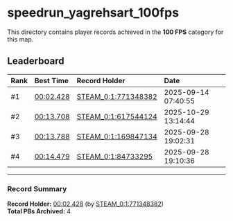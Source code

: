 # speedrun_yagrehsart_100fps

This directory contains player records achieved in the **100 FPS** category for this map.

## Leaderboard

| Rank | Best Time | Record Holder | Date                |
| :--- | :-------- | :------------ | :------------------ |
| #1   | [00:02.428](./00002428_STEAM_0_1_771348382_20250914-074055.zip) | [STEAM_0:1:771348382](https://speedrun16.com/profile/STEAM_0:1:771348382)   | 2025-09-14 07:40:55 |
| #2   | [00:13.708](./00013708_STEAM_0_1_617544124_20251029-131444.zip) | [STEAM_0:1:617544124](https://speedrun16.com/profile/STEAM_0:1:617544124)   | 2025-10-29 13:14:44 |
| #3   | [00:13.788](./00013788_STEAM_0_1_169847134_20250928-190231.zip) | [STEAM_0:1:169847134](https://speedrun16.com/profile/STEAM_0:1:169847134)   | 2025-09-28 19:02:31 |
| #4   | [00:14.479](./00014479_STEAM_0_1_84733295_20250928-191036.zip) | [STEAM_0:1:84733295](https://speedrun16.com/profile/STEAM_0:1:84733295)   | 2025-09-28 19:10:36 |

---

### Record Summary
**Record Holder:** [00:02.428](./00002428_STEAM_0_1_771348382_20250914-074055.zip) (by [STEAM_0:1:771348382](https://speedrun16.com/profile/STEAM_0:1:771348382))  
**Total PBs Archived:** 4